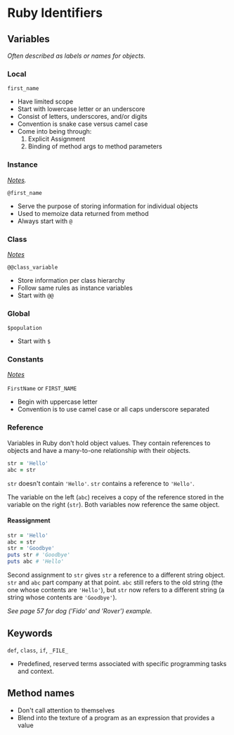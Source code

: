 # Ruby Identifiers

## Variables

_Often described as labels or names for objects._

### Local

`first_name`

- Have limited scope
- Start with lowercase letter or an underscore
- Consist of letters, underscores, and/or digits
- Convention is snake case versus camel case
- Come into being through:
  1. Explicit Assignment
  2. Binding of method args to method parameters

### Instance

_[Notes](/docs/instance_variables.md)._

`@first_name`

- Serve the purpose of storing information for individual objects
- Used to memoize data returned from method
- Always start with `@`

### Class

_[Notes](/docs/classes.md)_

`@@class_variable`

- Store information per class hierarchy
- Follow same rules as instance variables
- Start with `@@`

### Global

`$population`

- Start with `$`

### Constants

_[Notes](/docs/classes.md#constants)_

`FirstName` or `FIRST_NAME`

- Begin with uppercase letter
- Convention is to use camel case or all caps underscore separated

### Reference

Variables in Ruby don't hold object values.
They contain references to objects and have a many-to-one relationship with their objects.

```ruby
str = 'Hello'
abc = str
```

`str` doesn't contain `'Hello'`. `str` contains a reference to `'Hello'`.

The variable on the left (`abc`) receives a copy of the reference stored in the variable on the right (`str`).
Both variables now reference the same object.

#### Reassignment

```ruby
str = 'Hello'
abc = str
str = 'Goodbye'
puts str # 'Goodbye'
puts abc # 'Hello'
```

Second assignment to `str` gives `str` a reference to a different string object.
`str` and `abc` part company at that point.
`abc` still refers to the old string (the one whose contents are `'Hello'`),
but `str` now refers to a different string (a string whose contents are `'Goodbye'`).

_See page 57 for dog ('Fido' and 'Rover') example._

## Keywords

`def`, `class`, `if`, `_FILE_`

- Predefined, reserved terms associated with specific programming tasks and context.

## Method names

- Don't call attention to themselves
- Blend into the texture of a program as an expression that provides a value

